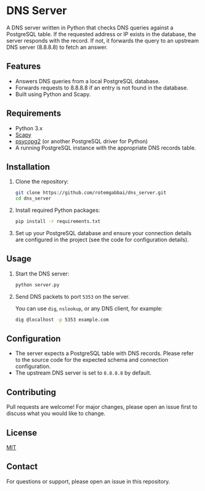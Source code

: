 # DNS Server

A DNS server written in Python that checks DNS queries against a PostgreSQL table. If the requested address or IP exists in the database, the server responds with the record. If not, it forwards the query to an upstream DNS server (8.8.8.8) to fetch an answer.

## Features

- Answers DNS queries from a local PostgreSQL database.
- Forwards requests to 8.8.8.8 if an entry is not found in the database.
- Built using Python and Scapy.

## Requirements

- Python 3.x
- [Scapy](https://scapy.net/)
- [psycopg2](https://www.psycopg.org/) (or another PostgreSQL driver for Python)
- A running PostgreSQL instance with the appropriate DNS records table.

## Installation

1. Clone the repository:
    ```bash
    git clone https://github.com/rotemgabbai/dns_server.git
    cd dns_server
    ```

2. Install required Python packages:
    ```bash
    pip install -r requirements.txt
    ```

3. Set up your PostgreSQL database and ensure your connection details are configured in the project (see the code for configuration details).

## Usage

1. Start the DNS server:
    ```bash
    python server.py
    ```

2. Send DNS packets to port `5353` on the server.

    You can use `dig`, `nslookup`, or any DNS client, for example:
    ```bash
    dig @localhost -p 5353 example.com
    ```

## Configuration

- The server expects a PostgreSQL table with DNS records. Please refer to the source code for the expected schema and connection configuration.
- The upstream DNS server is set to `8.8.8.8` by default.

## Contributing

Pull requests are welcome! For major changes, please open an issue first to discuss what you would like to change.

## License

[MIT](LICENSE)

## Contact

For questions or support, please open an issue in this repository.